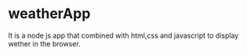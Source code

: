 # weatherApp
It is a node js app that combined with html,css and javascript to display wether in the browser.
